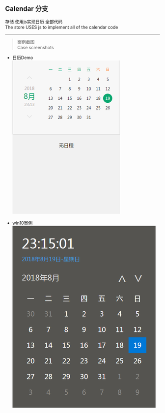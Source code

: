 ## Calendar 分支
存储 使用js实现日历 全部代码<br>
The store USES js to implement all of the calendar code

---

> 案例截图<br>
Case screenshots

- 日历Demo<br>
![image](https://github.com/lizhixuan1/JavaScript/blob/Calendar/%E6%97%A5%E5%8E%86Demo/pic.png?raw=true)

- win10案例<br>
![image](https://github.com/lizhixuan1/JavaScript/blob/Calendar/%E6%A1%88%E4%BE%8B-win10%E6%97%A5%E5%8E%86%E6%95%88%E6%9E%9C%E6%BA%90%E7%A0%81/pic.png?raw=true)
